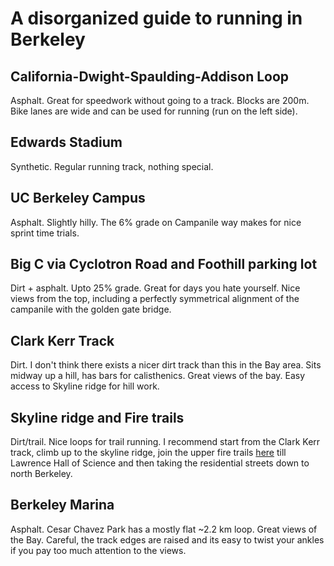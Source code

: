 # A disorganized guide to running in Berkeley

## California-Dwight-Spaulding-Addison Loop
Asphalt. Great for speedwork without going to a track. Blocks are 200m. Bike lanes are wide and can be used for running (run on the left side).

## Edwards Stadium
Synthetic. Regular running track, nothing special.

## UC Berkeley Campus
Asphalt. Slightly hilly. The 6% grade on Campanile way makes for nice sprint time trials.

## Big C via Cyclotron Road and Foothill parking lot
Dirt + asphalt. Upto 25% grade. Great for days you hate yourself. Nice views from the top, including a perfectly symmetrical alignment of the campanile with the golden gate bridge.

## Clark Kerr Track
Dirt. I don't think there exists a nicer dirt track than this in the Bay area. Sits midway up a hill, has bars for calisthenics. Great views of the bay. Easy access to Skyline ridge for hill work. 

## Skyline ridge and Fire trails
Dirt/trail. Nice loops for trail running. I recommend start from the Clark Kerr track, climb up to the skyline ridge, join the upper fire trails [here](https://www.google.com/maps/place/37%C2%B052'29.3%22N+122%C2%B013'40.9%22W/@37.874794,-122.2302277,17z/data=!3m1!4b1!4m14!1m7!3m6!1s0x808579363a8549d3:0x94ea1595a675e993!2sBerkeley,+CA!3b1!8m2!3d37.8715226!4d-122.273042!3m5!1s0x0:0x0!7e2!8m2!3d37.8747939!4d-122.2280388?hl=en) till Lawrence Hall of Science and then taking the residential streets down to north Berkeley.

## Berkeley Marina
Asphalt. Cesar Chavez Park has a mostly flat ~2.2 km loop. Great views of the Bay. Careful, the track edges are raised and its easy to twist your ankles if you pay too much attention to the views.
